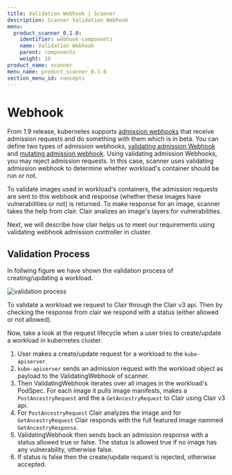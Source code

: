 ```yaml
---
title: Validation Webhook | Scanner
description: Scanner Validation Webhook
menu:
  product_scanner_0.1.0:
    identifier: webhook-components
    name: Validation Webhook
    parent: components
    weight: 10
product_name: scanner
menu_name: product_scanner_0.1.0
section_menu_id: concepts
---
```


# Webhook

From 1.9 release, kubernetes supports [admission webhooks](https://kubernetes.io/docs/admin/extensible-admission-controllers/#admission-webhooks) that receive admission requests and do something with them which is in beta. You can define two types of admission webhooks, [validating admission Webhook](https://kubernetes.io/docs/admin/admission-controllers.md#validatingadmissionwebhook-alpha-in-18-beta-in-19) and [mutating admission webhook](https://kubernetes.io/docs/admin/admission-controllers.md#mutatingadmissionwebhook-beta-in-19). Using validating admission Webhooks, you may reject admission requests. In this case, scanner uses validating admission webhook to determine whether workload's container should be run or not.

To validate images used in workload's containers, the admission requests are sent to this webhook and response (whether these images have vulnerabilities or not) is returned. To make response for an image, scanner takes the help from clair. Clair analizes an image's layers for vulnerabilities.

Next, we will describe how clair helps us to meet our requirements using validating webhook admission controller in cluster.

## Validation Process

In follwing figure we have shown the validation process of creating/updating a workload.

![validation process](/products/scanner/0.1.0/images/validation-process.png)

To validate a workload we request to Clair through the Clair v3 api. Then by checking the response from clair we respond with a status (either allowed or not allowed).

Now, take a look at the request lifecycle when a user tries to create/update a workload in kubernetes cluster.

01. User makes a create/update request for a workload to the `kube-apiserver`.
02. `kube-apiserver` sends an admission request with the workload object as payload to the ValidatingWebhook of scanner.
03. Then ValidatingWebhook iterates over all images in the workload's PodSpec. For each image it pulls image manifests, makes a `PostAncestryRequest` and the a `GetAncestryRequest` to Clair using Clair v3 api.
04. For `PostAncestryRequest` Clair analyzes the image and for `GetAncestryRequest` Clair responds with the full featured image nammed `GetAncestryResponse`.
05. ValidatingWebhook then sends back an admission response with a status allowed true or false. The status is allowed true if no image has any vulnerability, otherwise false.
06. If status is false then the create/update request is rejected, otherwise accepted.